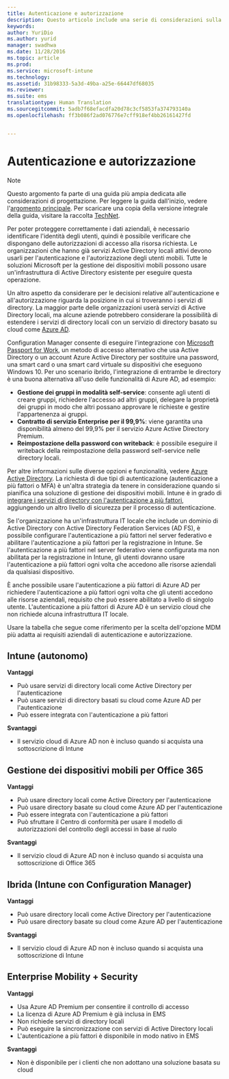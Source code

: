 ```yaml
---
title: Autenticazione e autorizzazione
description: Questo articolo include una serie di considerazioni sulla progettazione per l&quot;autenticazione e l&quot;autorizzazione da usare in uno scenario di gestione di dispositivi mobili (MDM).
keywords: 
author: YuriDio
ms.author: yurid
manager: swadhwa
ms.date: 11/28/2016
ms.topic: article
ms.prod: 
ms.service: microsoft-intune
ms.technology: 
ms.assetid: 31b98333-5a3d-49ba-a25e-66447df68035
ms.reviewer: 
ms.suite: ems
translationtype: Human Translation
ms.sourcegitcommit: 5adb7f68efacdfa20d78c3cf5853fa374793140a
ms.openlocfilehash: ff3b086f2ad076776e7cff918ef4bb26161427fd


---
```


# <a name="authentication-and-authorization"></a>Autenticazione e autorizzazione

>[!NOTE]
>Questo argomento fa parte di una guida più ampia dedicata alle considerazioni di progettazione. Per leggere la guida dall'inizio, vedere l'[argomento principale](mdm-design-considerations-guide.md). Per scaricare una copia della versione integrale della guida, visitare la raccolta [TechNet](https://gallery.technet.microsoft.com/Mobile-Device-Management-7d401582).

Per poter proteggere correttamente i dati aziendali, è necessario identificare l'identità degli utenti, quindi è possibile verificare che dispongano delle autorizzazioni di accesso alla risorsa richiesta. Le organizzazioni che hanno già servizi Active Directory locali attivi devono usarli per l'autenticazione e l'autorizzazione degli utenti mobili. Tutte le soluzioni Microsoft per la gestione dei dispositivi mobili possono usare un'infrastruttura di Active Directory esistente per eseguire questa operazione.

Un altro aspetto da considerare per le decisioni relative all'autenticazione e all'autorizzazione riguarda la posizione in cui si troveranno i servizi di directory. La maggior parte delle organizzazioni userà servizi di Active Directory locali, ma alcune aziende potrebbero considerare la possibilità di estendere i servizi di directory locali con un servizio di directory basato su cloud come [Azure AD](http://azure.microsoft.com/documentation/articles/active-directory-whatis/).

Configuration Manager consente di eseguire l'integrazione con [Microsoft Passport for Work](https://technet.microsoft.com/library/mt488797.aspx), un metodo di accesso alternativo che usa Active Directory o un account Azure Active Directory per sostituire una password, una smart card o una smart card virtuale su dispositivi che eseguono Windows 10. Per uno scenario ibrido, l'integrazione di entrambe le directory è una buona alternativa all'uso delle funzionalità di Azure AD, ad esempio:

- **Gestione dei gruppi in modalità self-service**: consente agli utenti di creare gruppi, richiedere l'accesso ad altri gruppi, delegare la proprietà dei gruppi in modo che altri possano approvare le richieste e gestire l'appartenenza ai gruppi.
- **Contratto di servizio Enterprise per il 99,9%**: viene garantita una disponibilità almeno del 99,9% per il servizio Azure Active Directory Premium.
- **Reimpostazione della password con writeback**: è possibile eseguire il writeback della reimpostazione della password self-service nelle directory locali.

Per altre informazioni sulle diverse opzioni e funzionalità, vedere [Azure Active Directory](https://msdn.microsoft.com/library/azure/dn532272.aspx).
La richiesta di due tipi di autenticazione (autenticazione a più fattori o MFA) è un'altra strategia da tenere in considerazione quando si pianifica una soluzione di gestione dei dispositivi mobili. Intune è in grado di [integrare i servizi di directory con l'autenticazione a più fattori](https://technet.microsoft.com/library/dn889751.aspx), aggiungendo un altro livello di sicurezza per il processo di autenticazione.

Se l'organizzazione ha un'infrastruttura IT locale che include un dominio di Active Directory con Active Directory Federation Services (AD FS), è possibile configurare l'autenticazione a più fattori nel server federativo e abilitare l'autenticazione a più fattori per la registrazione in Intune. Se l'autenticazione a più fattori nel server federativo viene configurata ma non abilitata per la registrazione in Intune, gli utenti dovranno usare l'autenticazione a più fattori ogni volta che accedono alle risorse aziendali da qualsiasi dispositivo.

È anche possibile usare l'autenticazione a più fattori di Azure AD per richiedere l'autenticazione a più fattori ogni volta che gli utenti accedono alle risorse aziendali, requisito che può essere abilitato a livello di singolo utente. L'autenticazione a più fattori di Azure AD è un servizio cloud che non richiede alcuna infrastruttura IT locale.

Usare la tabella che segue come riferimento per la scelta dell'opzione MDM più adatta ai requisiti aziendali di autenticazione e autorizzazione.

## <a name="intune-standalone"></a>Intune (autonomo)

**Vantaggi**

- Può usare servizi di directory locali come Active Directory per l'autenticazione
- Può usare servizi di directory basati su cloud come Azure AD per l'autenticazione
- Può essere integrata con l'autenticazione a più fattori

**Svantaggi**

- Il servizio cloud di Azure AD non è incluso quando si acquista una sottoscrizione di Intune

## <a name="mdm-for-office-365"></a>Gestione dei dispositivi mobili per Office 365

**Vantaggi**

- Può usare directory locali come Active Directory per l'autenticazione
- Può usare directory basate su cloud come Azure AD per l'autenticazione
- Può essere integrata con l'autenticazione a più fattori
- Può sfruttare il Centro di conformità per usare il modello di autorizzazioni del controllo degli accessi in base al ruolo

**Svantaggi**

- Il servizio cloud di Azure AD non è incluso quando si acquista una sottoscrizione di Office 365

## <a name="hybrid-intune-with-configmgr"></a>Ibrida (Intune con Configuration Manager)

**Vantaggi**

- Può usare directory locali come Active Directory per l'autenticazione
- Può usare directory basate su cloud come Azure AD per l'autenticazione

**Svantaggi**

- Il servizio cloud di Azure AD non è incluso quando si acquista una sottoscrizione di Intune

## <a name="enterprise-mobility-security"></a>Enterprise Mobility + Security

**Vantaggi**

- Usa Azure AD Premium per consentire il controllo di accesso
- La licenza di Azure AD Premium è già inclusa in EMS
- Non richiede servizi di directory locali
- Può eseguire la sincronizzazione con servizi di Active Directory locali
- L'autenticazione a più fattori è disponibile in modo nativo in EMS

**Svantaggi**

- Non è disponibile per i clienti che non adottano una soluzione basata su cloud



<!--HONumber=Nov16_HO4-->


